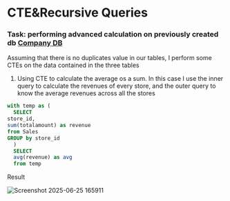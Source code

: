 # CTE&Recursive Queries
### Task: performing advanced calculation on previously created db [Company DB](https://github.com/Gioker90/SQL/blob/328f6cae24be7877e64e282a93f8b024b47ad4a2/DB%20%26%20tables%20Creation_Sales.md)

Assuming that there is no duplicates value in our tables, I perform some CTEs on the data contained in the three tables

1. Using CTE to calculate the average os a sum. In this case I use the inner query to calculate the revenues of every store, and the outer query to know the average revenues across all the stores

```sql
with temp as (
  SELECT
store_id,
sum(totalamount) as revenue
from Sales
GROUP by store_id
  )
  SELECT
  avg(revenue) as avg
  from temp
```
Result

![Screenshot 2025-06-25 165911](https://github.com/user-attachments/assets/b9408747-a883-4d12-b819-91d5d346fc88)
